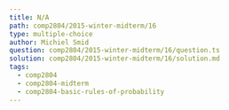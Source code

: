```yaml
---
title: N/A
path: comp2804/2015-winter-midterm/16
type: multiple-choice
author: Michiel Smid
question: comp2804/2015-winter-midterm/16/question.ts
solution: comp2804/2015-winter-midterm/16/solution.md
tags:
  - comp2804
  - comp2804-midterm
  - comp2804-basic-rules-of-probability
---
```

